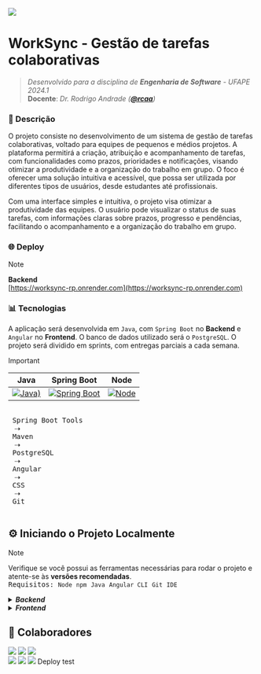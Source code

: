 ![](https://custom-icon-badges.demolab.com/badge/STATUS-EM%20DESENVOLVIMENTO-8957E5.svg?logo=tools&logoColor=white)
# WorkSync - Gestão de tarefas colaborativas
> *Desenvolvido para a disciplina de **Engenharia de Software** - UFAPE 2024.1*\
> **Docente**: *Dr. Rodrigo Andrade (**[@rcaa](https://github.com/rcaa)**)*
> 

### 📑 Descrição 

O projeto consiste no desenvolvimento de
um sistema de gestão de tarefas
colaborativas, voltado para equipes de
pequenos e médios projetos. A plataforma
permitirá a criação, atribuição e
acompanhamento de tarefas, com
funcionalidades como prazos, prioridades e
notificações, visando otimizar a
produtividade e a organização do trabalho
em grupo. O foco é oferecer uma solução
intuitiva e acessível, que possa ser utilizada
por diferentes tipos de usuários, desde
estudantes até profissionais.

Com uma interface simples e intuitiva, o projeto visa otimizar a produtividade das equipes. O usuário pode visualizar o status de suas tarefas, com informações claras sobre prazos, progresso e pendências, facilitando o acompanhamento e a organização do trabalho em grupo.

### 🌐 Deploy

> [!NOTE] 
> **Backend**\
> [https://worksync-rp.onrender.com](https://worksync-rp.onrender.com)


### 📊 Tecnologias

A aplicação será desenvolvida em `Java`, com `Spring Boot` no **Backend** e `Angular` no **Frontend**. O banco de dados utilizado será o `PostgreSQL`. O projeto será dividido em sprints, com entregas parciais a cada semana.

> [!IMPORTANT] 
>  
> | Java | Spring Boot | Node 
> | :------------: | :---: | :------: |
> | [![Java)](https://img.shields.io/badge/versão-21-lightblue)](https://www.oracle.com/java/technologies/downloads/) | [![Spring Boot](https://img.shields.io/badge/versão-3.4.2-lightpink)](https://start.spring.io) | [![Node](https://img.shields.io/badge/versão-22.14.0-lightgreen)](https://nodejs.org/en) |

  <kbd> <br> Spring Boot Tools <br> </kbd>  ⇢
  <kbd> <br> Maven <br> </kbd>  ⇢
  <kbd> <br> PostgreSQL <br> </kbd>  ⇢
  <kbd> <br> Angular <br> </kbd>  ⇢
  <kbd> <br> CSS <br> </kbd>  ⇢
  <kbd> <br> Git <br> </kbd>  




## ⚙️ Iniciando o Projeto Localmente
> [!NOTE]
> Verifique se você possui as ferramentas necessárias para rodar o projeto e atente-se às **versões recomendadas**.</samp>\
> <samp>Requisitos: `Node` `npm` `Java` `Angular CLI` `Git` `IDE`</samp>

<details>
  <summary><strong><em>Backend</em></strong></summary>


<br>
  
```bash
# Clone o repositório
$ git clone <https://github.com/WorkSync-organization/worksync-rp.git>

# Acesse a pasta do projeto no terminal/cmd
$ cd worksync-rp/backend

# Instale as dependências
$ mvn clean install

# Execute a aplicação 
$ mvn spring-boot:run
```
</details>

<details>
  <summary><strong><em>Frontend</em></strong></summary>

  <br>
  
  ```bash
# Clone o repositório
$ git clone <https://github.com/WorkSync-organization/worksync-rp.git>

# Acesse a pasta do projeto no terminal/cmd
$ cd worksync-rp/frontend

# Instale as dependências
$ npm install

# Execute a aplicação 
$ ng serve

# Pronto para acessar 🎉
$ <http://localhost:4200/>
```

</details>

## 🎲 Colaboradores

[![](https://img.shields.io/badge/biancacneves-30363D?style=for-the-badge&logo=GitHub-Sponsors&logoColor=8957E5)](https://github.com/biancacneves) 
[![](https://img.shields.io/badge/clnhaaES-30363D?style=for-the-badge&logo=GitHub-Sponsors&logoColor=8957E5)](https://github.com/clnhaaES) 
[![](https://img.shields.io/badge/ellenmariadev-30363D?style=for-the-badge&logo=GitHub-Sponsors&logoColor=8957E5)](https://github.com/ellenmariadev)\
[![](https://img.shields.io/badge/Jeffersonalanmm-30363D?style=for-the-badge&logo=GitHub-Sponsors&logoColor=8957E5)](https://github.com/Jeffersonalanmm) 
[![](https://img.shields.io/badge/RafaelaFoerster-30363D?style=for-the-badge&logo=GitHub-Sponsors&logoColor=8957E5)](https://github.com/RafaelaFoerster) 
[![](https://img.shields.io/badge/Vandielson-30363D?style=for-the-badge&logo=GitHub-Sponsors&logoColor=8957E5)](https://github.com/Vandielson)
D e p l o y   t e s t  
 